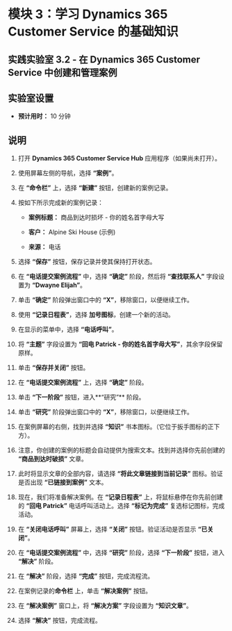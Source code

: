 ﻿---
lab:
    title: '实验室 3.2：在 Dynamics 365 Customer Service 中创建和管理案例'
    module: '模块 3：了解 Dynamics 365 Customer Service 的基础知识'
---

模块 3：学习 Dynamics 365 Customer Service 的基础知识
========================

## 实践实验室 3.2 - 在 Dynamics 365 Customer Service 中创建和管理案例

## 实验室设置

  - **预计用时：** 10 分钟

## 说明

1. 打开 **Dynamics 365 Customer Service Hub** 应用程序（如果尚未打开）。 

2. 使用屏幕左侧的导航，选择 **“案例”**。 

3. 在 **“命令栏”** 上，选择 **“新建”** 按钮，创建新的案例记录。

4. 按如下所示完成新的案例记录：

	- **案例标题：** 商品到达时损坏 - 你的姓名首字母大写

	- **客户：** Alpine Ski House (示例)

	- **来源：** 电话

5. 选择 **“保存”** 按钮，保存记录并使其保持打开状态。 

6. 在 **“电话提交案例流程”** 中，选择 **“确定”** 阶段，然后将 **“查找联系人”** 字段设置为 **“Dwayne Elijah”**。 

7. 单击 **“确定”** 阶段弹出窗口中的 **“X”**，移除窗口，以便继续工作。 

8. 使用 **“记录日程表”**，选择 **加号图标**，创建一个新的活动。 

9. 在显示的菜单中，选择 **“电话呼叫”**。

10. 将 **“主题”** 字段设置为 **“回电 Patrick - 你的姓名首字母大写”**，其余字段保留原样。 

11. 单击 **“保存并关闭”** 按钮。 

12. 在 **“电话提交案例流程”** 上，选择 **“确定”** 阶段。

13. 单击 **“下一阶段”** 按钮，进入**“研究”** 阶段。 

14. 单击 **“研究”** 阶段弹出窗口中的 **“X”**，移除窗口，以便继续工作。 

15. 在案例屏幕的右侧，找到并选择 **“知识”** 书本图标。（它位于扳手图标的正下方）。

16. 注意，你创建的案例的标题会自动提供为搜索文本。找到并选择你先前创建的 **“商品到达时破损”** 文章。 

17. 此时将显示文章的全部内容，请选择 **“将此文章链接到当前记录”** 图标。验证是否出现 **“已链接到案例”** 文本。 

18. 现在，我们将准备解决案例。在 **“记录日程表”** 上，将鼠标悬停在你先前创建的 **“回电 Patrick”** 电话呼叫活动上。选择 **“标记为完成”** 复选标记图标，完成活动。 

19. 在 **“关闭电话呼叫”** 屏幕上，选择 **“关闭”** 按钮。验证活动是否显示 **“已关闭”**。 

20. 在 **“电话提交案例流程”** 中，选择 **“研究”** 阶段，选择 **“下一阶段”** 按钮，进入 **“解决”** 阶段。 

21. 在 **“解决”** 阶段，选择 **“完成”** 按钮，完成流程流。 

22. 在案例记录的**命令栏** 上，单击 **“解决案例”** 按钮。

23. 在 **“解决案例”** 窗口上，将 **“解决方案”** 字段设置为 **“知识文章”**。 

24. 选择 **“解决”** 按钮，完成流程。 
